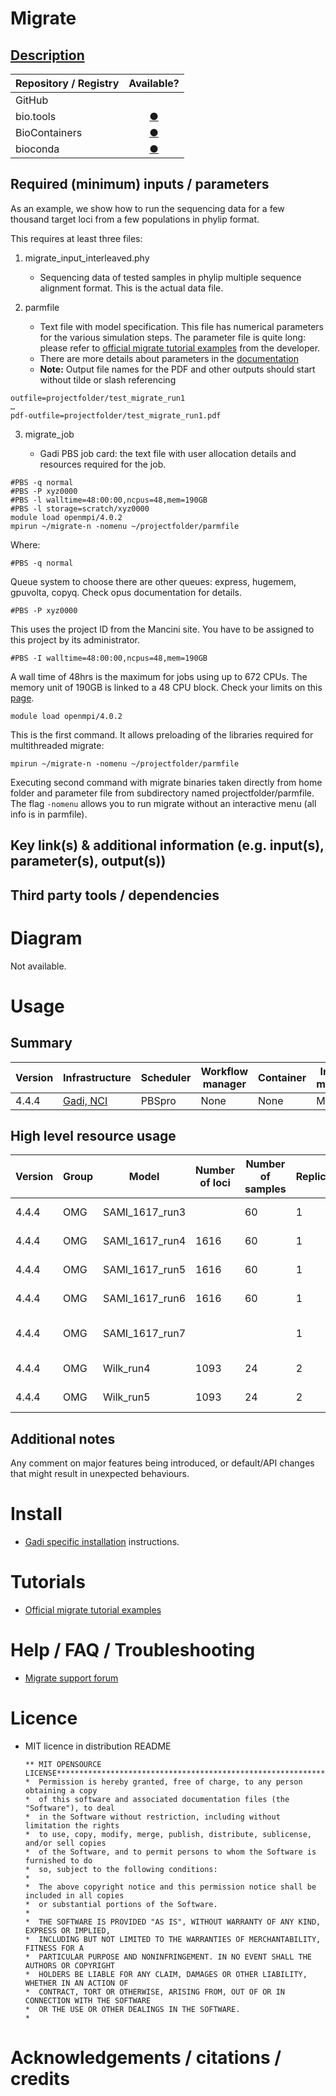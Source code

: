 Migrate
================

## [Description](https://peterbeerli.com/migrate-html5/about.html)

| Repository / Registry |                          Available?                           |
| --------------------- | :-----------------------------------------------------------: |
| GitHub                |                                                               |
| bio.tools             |                [●](https://bio.tools/MIGRATE)                 |
| BioContainers         |       [●](https://biocontainers.pro/#/tools/migrate-n)        |
| bioconda              | [●](https://bioconda.github.io/recipes/migrate-n/README.html) |

## Required (minimum) inputs / parameters

As an example, we show how to run the sequencing data for a few thousand
target loci from a few populations in phylip format.

This requires at least three files:

1.  migrate\_input\_interleaved.phy
    
      - Sequencing data of tested samples in phylip multiple sequence
        alignment format. This is the actual data file.

2.  parmfile
    
      - Text file with model specification. This file has numerical
        parameters for the various simulation steps. The parameter file
        is quite long: please refer to [official migrate tutorial
        examples](http://peterbeerli.com/workshops/mbl/2016/tutorial)
        from the developer.
      - There are more details about parameters in the
        [documentation](https://peterbeerli.com/programs/migrate/distribution_4.x/migratedoc4.x.pdf)
      - **Note:** Output file names for the PDF and other outputs should
        start without tilde or slash referencing

<!-- end list -->

``` …
outfile=projectfolder/test_migrate_run1
…
pdf-outfile=projectfolder/test_migrate_run1.pdf
```

3.  migrate\_job
    
      - Gadi PBS job card: the text file with user allocation details
        and resources required for the job.

<!-- end list -->

``` #!/bin/bash
#PBS -q normal
#PBS -P xyz0000
#PBS -l walltime=48:00:00,ncpus=48,mem=190GB
#PBS -l storage=scratch/xyz0000
module load openmpi/4.0.2
mpirun ~/migrate-n -nomenu ~/projectfolder/parmfile
```

Where:

`#PBS -q normal`

Queue system to choose there are other queues: express, hugemem,
gpuvolta, copyq. Check opus documentation for details.

`#PBS -P xyz0000`

This uses the project ID from the Mancini site. You have to be assigned
to this project by its administrator.

`#PBS -I walltime=48:00:00,ncpus=48,mem=190GB`

A wall time of 48hrs is the maximum for jobs using up to 672 CPUs. The
memory unit of 190GB is linked to a 48 CPU block. Check your limits on
this [page](https://opus.nci.org.au/display/Help/Gadi+Queue+Limits).

`module load openmpi/4.0.2`

This is the first command. It allows preloading of the libraries
required for multithreaded migrate:

`mpirun ~/migrate-n -nomenu ~/projectfolder/parmfile`

Executing second command with migrate binaries taken directly from home
folder and parameter file from subdirectory named
projectfolder/parmfile. The flag `-nomenu` allows you to run migrate
without an interactive menu (all info is in parmfile).

## Key link(s) & additional information (e.g. input(s), parameter(s), output(s))

## Third party tools / dependencies

# Diagram

Not available.

# Usage

## Summary

<font size="-1.5">

| Version | Infrastructure                   | Scheduler | Workflow manager | Container | Install method |
| ------- | -------------------------------- | --------- | ---------------- | --------- | -------------- |
| 4.4.4   | [Gadi, NCI](infrastructure_optimisation_migrate_gadi.md) | PBSpro    | None             | None      | Module         |

</font>

## High level resource usage

<font size="-1.5">

| Version | Group | Model            | Number of loci | Number of samples | Replicates? | Hours required              | Cores | Peak RAM in GB (requested) | Drive (GB) | HPC-HTC                                         | Month-Year |
| ------- | ----- | ---------------- | -------------- | ----------------- | ----------- | --------------------------- | ----- | -------------------------- | ---------- | ----------------------------------------------- | ---------- |
| 4.4.4   | OMG   | SAMI\_1617\_run3 |                | 60                | 1           | 5:38:29                     | 96    | 205.89 (380)               | 0.00816    | [Gadi, NCI](infrastructure_optimisation_migrate_gadi.md) | 09-2020    |
| 4.4.4   | OMG   | SAMI\_1617\_run4 | 1616           | 60                | 1           | 34:56:51                    | 96    | 220.7 (380)                | 0.00816    | [Gadi, NCI](infrastructure_optimisation_migrate_gadi.md) | 09-2020    |
| 4.4.4   | OMG   | SAMI\_1617\_run5 | 1616           | 60                | 1           | 31:37:19                    | 96    | 220.97 (380.0)             | 0.00816    | [Gadi, NCI](infrastructure_optimisation_migrate_gadi.md) | 09-2020    |
| 4.4.4   | OMG   | SAMI\_1617\_run6 | 1616           | 60                | 1           | 31:36:51                    | 96    | 219.72 (380.0)             | 0.00816    | [Gadi, NCI](infrastructure_optimisation_migrate_gadi.md) | 09-2020    |
| 4.4.4   | OMG   | SAMI\_1617\_run7 |                |                   | 1           | 00:00:08 - did not complete | 192   | 11.51 (512.0)              | 0          | [Gadi, NCI](infrastructure_optimisation_migrate_gadi.md) | 09-2020    |
| 4.4.4   | OMG   | Wilk\_run4       | 1093           | 24                | 2           | 06:27:46                    | 288   | 249.79 (1110)              | 0.00816    | [Gadi, NCI](infrastructure_optimisation_migrate_gadi.md) | 09-2020    |
| 4.4.4   | OMG   | Wilk\_run5       | 1093           | 24                | 2           | 06:11:37                    | 288   | 249.06 (1110)              | 0.00816    | [Gadi, NCI](infrastructure_optimisation_migrate_gadi.md) | 09-2020    |

</font>

## Additional notes

Any comment on major features being introduced, or default/API changes
that might result in unexpected behaviours.

# Install

  - [Gadi specific installation](infrastructure_optimisation_migrate_gadi.md) instructions.

# Tutorials

  - [Official migrate tutorial
    examples](http://peterbeerli.com/workshops/mbl/2016/tutorial)

# Help / FAQ / Troubleshooting

  - [Migrate support forum](https://groups.google.com/g/migrate-support)

# Licence

  - MIT licence in distribution README
    
        ** MIT OPENSOURCE LICENSE*****************************************************************
        *  Permission is hereby granted, free of charge, to any person obtaining a copy
        *  of this software and associated documentation files (the "Software"), to deal
        *  in the Software without restriction, including without limitation the rights
        *  to use, copy, modify, merge, publish, distribute, sublicense, and/or sell copies
        *  of the Software, and to permit persons to whom the Software is furnished to do
        *  so, subject to the following conditions:
        * 
        *  The above copyright notice and this permission notice shall be included in all copies
        *  or substantial portions of the Software.     
        * 
        *  THE SOFTWARE IS PROVIDED "AS IS", WITHOUT WARRANTY OF ANY KIND, EXPRESS OR IMPLIED,
        *  INCLUDING BUT NOT LIMITED TO THE WARRANTIES OF MERCHANTABILITY, FITNESS FOR A
        *  PARTICULAR PURPOSE AND NONINFRINGEMENT. IN NO EVENT SHALL THE AUTHORS OR COPYRIGHT
        *  HOLDERS BE LIABLE FOR ANY CLAIM, DAMAGES OR OTHER LIABILITY, WHETHER IN AN ACTION OF
        *  CONTRACT, TORT OR OTHERWISE, ARISING FROM, OUT OF OR IN CONNECTION WITH THE SOFTWARE
        *  OR THE USE OR OTHER DEALINGS IN THE SOFTWARE.
        * 

# Acknowledgements / citations / credits
